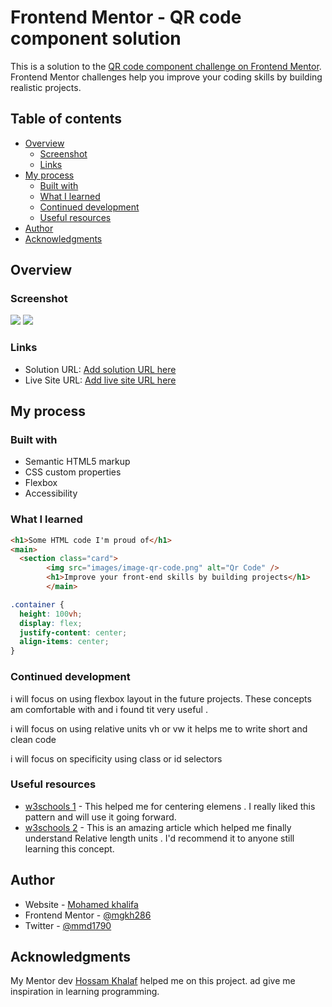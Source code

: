# Frontend Mentor - QR code component solution

This is a solution to the [QR code component challenge on Frontend Mentor](https://www.frontendmentor.io/challenges/qr-code-component-iux_sIO_H). Frontend Mentor challenges help you improve your coding skills by building realistic projects.

## Table of contents

- [Overview](#overview)
  - [Screenshot](#screenshot)
  - [Links](#links)
- [My process](#my-process)
  - [Built with](#built-with)
  - [What I learned](#what-i-learned)
  - [Continued development](#continued-development)
  - [Useful resources](#useful-resources)
- [Author](#author)
- [Acknowledgments](#acknowledgments)

## Overview

### Screenshot

![](./desktop.png)
![](./desktop.png)

### Links

- Solution URL: [Add solution URL here](https://www.frontendmentor.io/solutions/qrcodecomponentmain-using-html-and-css-m6ajH33Rcl)
- Live Site URL: [Add live site URL here](https://mgkh286.github.io/qr-code-component-main/)

## My process

### Built with

- Semantic HTML5 markup
- CSS custom properties
- Flexbox
- Accessibility

### What I learned

```html
<h1>Some HTML code I'm proud of</h1>
<main>
  <section class="card">
        <img src="images/image-qr-code.png" alt="Qr Code" />
        <h1>Improve your front-end skills by building projects</h1>
        </main>
```

```css
.container {
  height: 100vh;
  display: flex;
  justify-content: center;
  align-items: center;
}
```

### Continued development

i will focus on using flexbox layout in the future projects. These concepts am comfortable with and i found tit very useful .

i will focus on using relative units vh or vw it helps me to write short and clean code

i will focus on specificity using class or id selectors

### Useful resources

- [w3schools 1](https://www.w3schools.com/css/css3_flexbox.asp) - This helped me for centering elemens . I really liked this pattern and will use it going forward.
- [w3schools 2](https://www.w3schools.com/cssref/css_units.asp) - This is an amazing article which helped me finally understand Relative length units . I'd recommend it to anyone still learning this concept.

## Author

- Website - [Mohamed khalifa](https://khamsat.com/user/m1_m2)
- Frontend Mentor - [@mgkh286](https://www.frontendmentor.io/profile/mgkh286)
- Twitter - [@mmd1790](https://twitter.com/mmd1790)

## Acknowledgments

My Mentor dev [Hossam Khalaf](https://www.linkedin.com/in/hossam-khalaf-080875171/?originalSubdomain=eg) helped me on this project. ad give me inspiration in learning programming.
